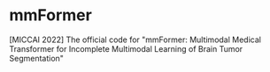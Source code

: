 # mmFormer
[MICCAI 2022] The official code for "mmFormer: Multimodal Medical Transformer for Incomplete Multimodal Learning of Brain Tumor Segmentation"
